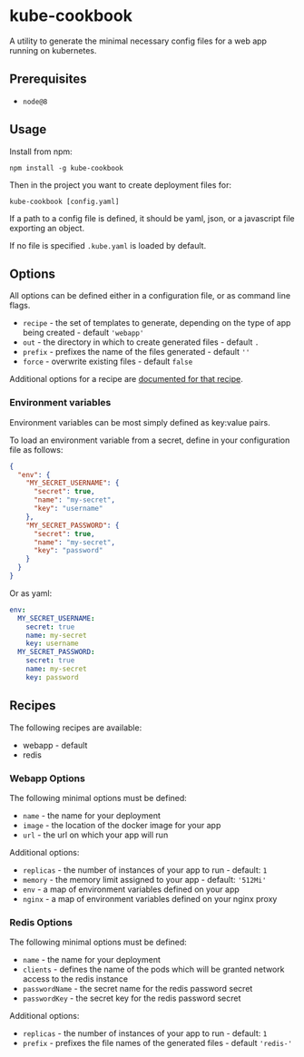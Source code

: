 # kube-cookbook

A utility to generate the minimal necessary config files for a web app running on kubernetes.

## Prerequisites

* `node@8`

## Usage

Install from npm:

```
npm install -g kube-cookbook
```

Then in the project you want to create deployment files for:

```
kube-cookbook [config.yaml]
```

If a path to a config file is defined, it should be yaml, json, or a javascript file exporting an object.

If no file is specified `.kube.yaml` is loaded by default.

## Options

All options can be defined either in a configuration file, or as command line flags.

* `recipe` - the set of templates to generate, depending on the type of app being created - default `'webapp'`
* `out` - the directory in which to create generated files - default `.`
* `prefix` - prefixes the name of the files generated - default `''`
* `force` - overwrite existing files - default `false`

Additional options for a recipe are [documented for that recipe](#webapp-options).

### Environment variables

Environment variables can be most simply defined as key:value pairs.

To load an environment variable from a secret, define in your configuration file as follows:

```json
{
  "env": {
    "MY_SECRET_USERNAME": {
      "secret": true,
      "name": "my-secret",
      "key": "username"
    },
    "MY_SECRET_PASSWORD": {
      "secret": true,
      "name": "my-secret",
      "key": "password"
    }
  }
}
```

Or as yaml:

```yaml
env:
  MY_SECRET_USERNAME:
    secret: true
    name: my-secret
    key: username
  MY_SECRET_PASSWORD:
    secret: true
    name: my-secret
    key: password
```


## Recipes

The following recipes are available:

* webapp - default
* redis

### Webapp Options

The following minimal options must be defined:

* `name` - the name for your deployment
* `image` - the location of the docker image for your app
* `url` - the url on which your app will run

Additional options:

* `replicas` - the number of instances of your app to run - default: `1`
* `memory` - the memory limit assigned to your app - default: `'512Mi'`
* `env` - a map of environment variables defined on your app
* `nginx` - a map of environment variables defined on your nginx proxy

### Redis Options

The following minimal options must be defined:

* `name` - the name for your deployment
* `clients` - defines the name of the pods which will be granted network access to the redis instance
* `passwordName` - the secret name for the redis password secret
* `passwordKey` - the secret key for the redis password secret

Additional options:

* `replicas` - the number of instances of your app to run - default: `1`
* `prefix` - prefixes the file names of the generated files - default `'redis-'`
